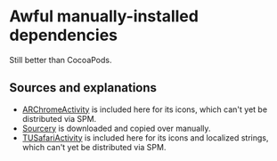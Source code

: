 # Awful manually-installed dependencies

Still better than CocoaPods.

## Sources and explanations

* [ARChromeActivity](https://github.com/alextrob/ARChromeActivity) is included here for its icons, which can't yet be distributed via SPM.
* [Sourcery](https://github.com/krzysztofzablocki/Sourcery/releases) is downloaded and copied over manually.
* [TUSafariActivity](https://github.com/davbeck/TUSafariActivity) is included here for its icons and localized strings, which can't yet be distributed via SPM.

